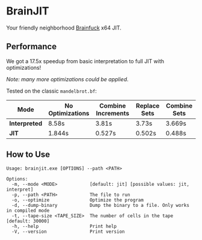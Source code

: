 # BrainJIT

Your friendly neighborhood [Brainfuck](https://en.wikipedia.org/wiki/Brainfuck) x64 JIT.

## Performance

We got a 17.5x speedup from basic interpretation to full JIT with optimizations!

_Note: many more optimizations could be applied_.

Tested on the classic `mandelbrot.bf`:

| Mode            | No Optimizations | Combine Increments | Replace Sets | Combine Sets |
| --------------- | ---------------- | ------------------ | ------------ | ------------ |
| **Interpreted** | 8.58s            | 3.81s              | 3.73s        | 3.669s       |
| **JIT**         | 1.844s           | 0.527s             | 0.502s       | 0.488s       |

## How to Use

```
Usage: brainjit.exe [OPTIONS] --path <PATH>

Options:
  -m, --mode <MODE>            [default: jit] [possible values: jit, interpret]
  -p, --path <PATH>            The file to run
  -o, --optimize               Optimize the program
  -d, --dump-binary            Dump the binary to a file. Only works in compiled mode
  -t, --tape-size <TAPE_SIZE>  The number of cells in the tape [default: 30000]
  -h, --help                   Print help
  -V, --version                Print version
```
